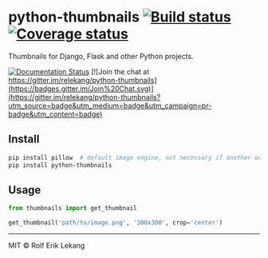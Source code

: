 # python-thumbnails  [![Build status](https://ci.frigg.io/badges/relekang/python-thumbnails/)](https://ci.frigg.io/relekang/python-thumbnails/last/) [![Coverage status](https://ci.frigg.io/badges/coverage/relekang/python-thumbnails/)](https://ci.frigg.io/relekang/python-thumbnails/last/)

Thumbnails for Django, Flask and other Python projects.

[![Documentation Status](https://readthedocs.org/projects/python-thumbnails/badge/?version=latest)](https://readthedocs.org/projects/python-thumbnails/?badge=latest)
[![Join the chat at https://gitter.im/relekang/python-thumbnails](https://badges.gitter.im/Join%20Chat.svg)](https://gitter.im/relekang/python-thumbnails?utm_source=badge&utm_medium=badge&utm_campaign=pr-badge&utm_content=badge)

## Install
```bash
pip install pillow  # default image engine, not necessary if another engine is used
pip install python-thumbnails
```

## Usage

```python
from thumbnails import get_thumbnail

get_thumbnail('path/to/image.png', '300x300', crop='center')
```

----------------------

MIT © Rolf Erik Lekang

